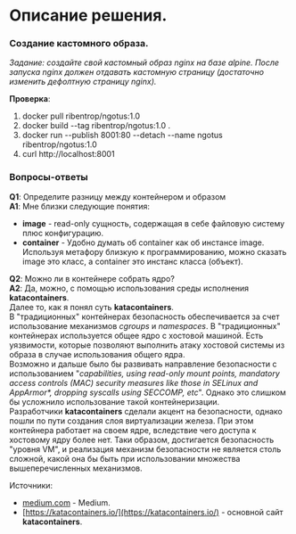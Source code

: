 # Описание решения.
### Создание кастомного образа. 
_Задание: создайте свой кастомный образ nginx на базе alpine. После запуска nginx должен отдавать кастомную страницу (достаточно изменить дефолтную страницу nginx)._
  
__Проверка__:
1. docker pull ribentrop/ngotus:1.0
2. docker build --tag ribentrop/ngotus:1.0 .
3. docker run --publish 8001:80 --detach --name ngotus ribentrop/ngotus:1.0
4. curl http://localhost:8001


### Вопросы-ответы
__Q1__: Определите разницу между контейнером и образом  
__A1__: Мне близки следующие понятия:
- __image__  - read-only сущность, содержащая в себе файловую систему плюс конфигурацию. 
- __container__  - Удобно думать об container  как об инстансе image. Используя метафору близкую к программированию, можно сказать  image это класс, а container это инстанс класса (объект).  

  
__Q2__: Можно ли в контейнере собрать ядро?  
__A2__: Да, можно, с помощью использования среды исполнения __katacontainers__.  
Далее то, как я понял суть __katacontainers__.  
В "традиционных" контейнерах безопасность обеспечивается за счет использование механизмов _cgroups_ и _namespaces_.  В "традиционных" контейнерах используется общее ядро с хостовой машиной.  Есть уязвимости, которые позволяют выполнить атаку хостовой системы из образа в случае использования общего ядра.   
Возможно и дальше было бы развивать направление безопасности с использованием "_capabilities, using read-only mount points, mandatory access controls (MAC) security measures like those in SELinux and AppArmor*, dropping syscalls using SECCOMP, etc_". Однако это слишком бы усложнило использование такой контейнеризации.   
Разработчики __katacontainers__ сделали акцент на безопасности, однако пошли по пути создания слоя виртуализации железа. При этом  контейнера работает на своем  ядре, вследствие чего доступа к хостовому ядру более нет. Таки образом, достигается безопасность "уровня VM", и реализация механизм безопасности не является столь сложной, какой она бы быть при использовании множества вышеперечисленных механизмов.  

Источники:  
* [medium.com](https://medium.com/kata-containers/why-kata-containers-doesnt-replace-kubernetes-75e484679727) - Medium.
* [https://katacontainers.io/](https://katacontainers.io/) - основной сайт __katacontainers__.



